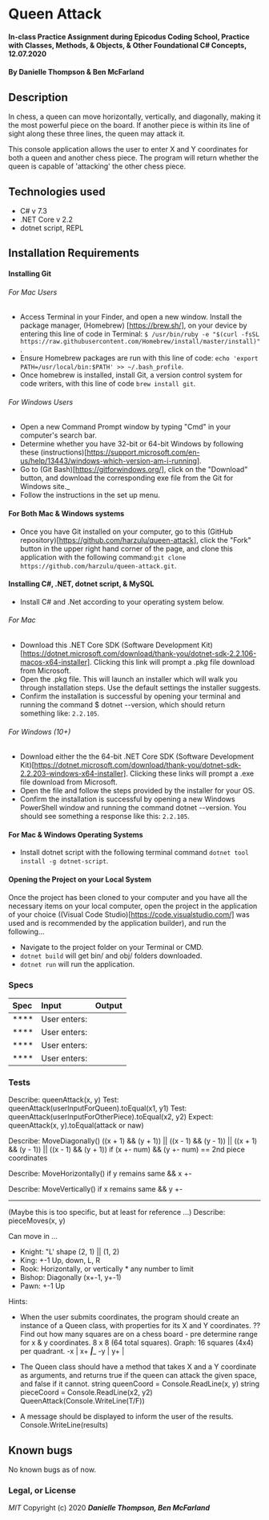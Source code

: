 # Queen Attack

#### In-class Practice Assignment during Epicodus Coding School, Practice with Classes, Methods, & Objects, & Other Foundational C# Concepts, 12.07.2020

#### By Danielle Thompson & Ben McFarland

## Description

In chess, a queen can move horizontally, vertically, and diagonally, making it the most powerful piece on the board. If another piece is within its line of sight along these three lines, the queen may attack it.

This console application allows the user to enter X and Y coordinates for both a queen and another chess piece. The program will return whether the queen is capable of 'attacking' the other chess piece.

## Technologies used

- C# v 7.3
- .NET Core v 2.2
- dotnet script, REPL

## Installation Requirements

#### Installing Git
###### For Mac Users

- Access Terminal in your Finder, and open a new window. Install the package manager, (Homebrew) [https://brew.sh/], on your device by entering this line of code in Terminal: `$ /usr/bin/ruby -e "$(curl -fsSL https://raw.githubusercontent.com/Homebrew/install/master/install)"`.
- Ensure Homebrew packages are run with this line of code: `echo 'export PATH=/usr/local/bin:$PATH' >> ~/.bash_profile`.
- Once homebrew is installed, install Git, a version control system for code writers, with this line of code `brew install git`.

###### For Windows Users

- Open a new Command Prompt window by typing "Cmd" in your computer's search bar.
- Determine whether you have 32-bit or 64-bit Windows by following these (instructions)[https://support.microsoft.com/en-us/help/13443/windows-which-version-am-i-running].
- Go to (Git Bash)[https://gitforwindows.org/], click on the "Download" button, and download the corresponding exe file from the Git for Windows site._
- Follow the instructions in the set up menu.

#### For Both Mac & Windows systems

- Once you have Git installed on your computer, go to this (GitHub repository)[https://github.com/harzulu/queen-attack], click the "Fork" button in the upper right hand corner of the page, and clone this application with the following command:`git clone https://github.com/harzulu/queen-attack.git`.


#### Installing C#, .NET, dotnet script, & MySQL

* Install C# and .Net according to your operating system below. 

###### For Mac
 * Download this .NET Core SDK (Software Development Kit)[https://dotnet.microsoft.com/download/thank-you/dotnet-sdk-2.2.106-macos-x64-installer]. Clicking this link will prompt a .pkg file download from Microsoft.
* Open the .pkg file. This will launch an installer which will walk you through installation steps. Use the default settings the installer suggests.
* Confirm the installation is successful by opening your terminal and running the command $ dotnet --version, which should return something like: `2.2.105`. 

###### For Windows (10+)
* Download either the the 64-bit .NET Core SDK (Software Development Kit)[https://dotnet.microsoft.com/download/thank-you/dotnet-sdk-2.2.203-windows-x64-installer]. Clicking these links will prompt a .exe file download from Microsoft.
* Open the file and follow the steps provided by the installer for your OS.
* Confirm the installation is successful by opening a new Windows PowerShell window and running the command dotnet --version. You should see something a response like this: `2.2.105`.

#### For Mac & Windows Operating Systems
* Install dotnet script with the following terminal command `dotnet tool install -g dotnet-script`.

#### Opening the Project on your Local System
Once the project has been cloned to your computer and you have all the necessary items on your local computer, open the project in the application of your choice ((Visual Code Studio)[https://code.visualstudio.com/] was used and is recommended by the application builder), and run the following...

* Navigate to the project folder on your Terminal or CMD.
* `dotnet build` will get bin/ and obj/ folders downloaded.
* `dotnet run` will run the application. 


### Specs

| Spec                                            | Input                        | Output                        |
| :---------------------------------------------- | :--------------------------- | :---------------------------- |
| ****    | User enters:  |  |
| **** | User enters:  |  |
| ****  | User enters:  |  |
| **** | User enters:  |  |

### Tests

Describe: queenAttack(x, y)
Test: queenAttack(userInputForQueen).toEqual(x1, y1)
Test: queenAttack(userInputForOtherPiece).toEqual(x2, y2)
Expect: queenAttack(x, y).toEqual(attack or naw)

Describe: MoveDiagonally()
((x + 1) && (y + 1)) || ((x - 1) && (y - 1)) || ((x + 1) && (y - 1)) || ((x - 1) && (y + 1))
if (x +- num) && (y +- num) == 2nd piece coordinates 


Describe: MoveHorizontally()
if y remains same && x +-

Describe: MoveVertically()
if x remains same && y +-

---------
(Maybe this is too specific, but at least for reference ...)
Describe: pieceMoves(x, y)

Can move in ...
- Knight: "L' shape (2, 1) || (1, 2)
- King: +-1 Up, down, L, R
- Rook: Horizontally, or vertically * any number to limit
- Bishop: Diagonally (x+-1, y+-1)
- Pawn: +-1 Up


Hints:
- When the user submits coordinates, the program should create an instance of a Queen class, with properties for its X and Y coordinates.
?? Find out how many squares are on a chess board - pre determine range for x & y coordinates. 8 x 8 (64 total squares). 
Graph: 16 squares (4x4) per quadrant. 
-x | x+
___|____
-y | y+
   |

- The Queen class should have a method that takes X and a Y coordinate as arguments, and returns true if the queen can attack the given space, and false if it cannot.
string queenCoord = Console.ReadLine(x, y)
string pieceCoord = Console.ReadLine(x2, y2)
QueenAttack(Console.WriteLine(T/F))

- A message should be displayed to inform the user of the results.
Console.WriteLine(results)

## Known bugs

No known bugs as of now. 

### Legal, or License

_MIT_ Copyright (c) 2020 **_Danielle Thompson, Ben McFarland_**